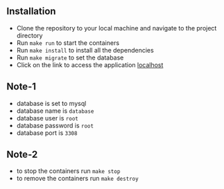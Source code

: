 
## Installation
- Clone the repository to your local machine and navigate to the project directory
- Run `make run` to start the containers
- Run `make install` to install all the dependencies
- Run `make migrate` to set the database
- Click on the link to access the application
<a href="http://localhost:9002/">localhost</a>

## Note-1
- database is set to mysql
- database name is `database`
- database user is `root`
- database password is `root`
- database port is `3308`

## Note-2
- to stop the containers run `make stop`
- to remove the containers run `make destroy`